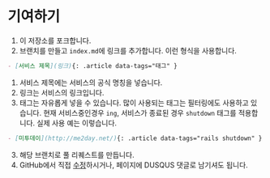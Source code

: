 # 기여하기

1. 이 저장소를 포크합니다.
2. 브랜치를 만들고 `index.md`에 링크를 추가합니다.
  이런 형식을 사용합니다.
  ``` md
  - [서비스 제목](링크){: .article data-tags="태그" }
  ```
  1. 서비스 제목에는 서비스의 공식 명칭을 넣습니다.
  2. 링크는 서비스의 링크입니다.
  3. 태그는 자유롭게 넣을 수 있습니다. 많이 사용되는 태그는 필터링에도 사용하고
     있습니다. 현재 서비스중인경우 `ing`, 서비스가 종료된 경우 `shutdown`
     태그를 적용합니다.
  실제 사용 예는 이렇습니다.
  ``` md
  - [미투데이](http://me2day.net/){: .article data-tags="rails shutdown" }
  ```
3. 해당 브랜치로 풀 리퀘스트를 만듭니다.
4. GitHub에서 직접 [수정](index.md)하시거나, 페이지에 DUSQUS 댓글로 남기셔도
   됩니다.
